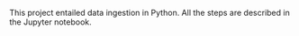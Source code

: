 This project entailed data ingestion in Python. All the steps are described in the Jupyter notebook.
